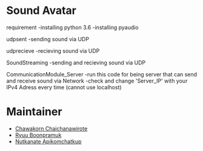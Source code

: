 # Sound Avatar

requirement
    -installing python 3.6
    -installing pyaudio


udpsent
    -sending sound  via UDP


udprecieve
    -recieving sound  via UDP


SoundStreaming
    -sending and recieving sound  via UDP


CommunicationModule_Server
    -run this code for being server that can send and receive sound via Network
    -check and change 'Server_IP' with your IPv4 Adress every time (cannot use localhost)

# Maintainer
- [Chawakorn Chaichanawirote](https://www.facebook.com/profile.php?id=100002425703930)
- [Ryuu Boonpramuk](https://www.facebook.com/asfire)
- [Nutkanate Apikomchatkup](https://www.facebook.com/nutkanate.aphikomchutkupt)
